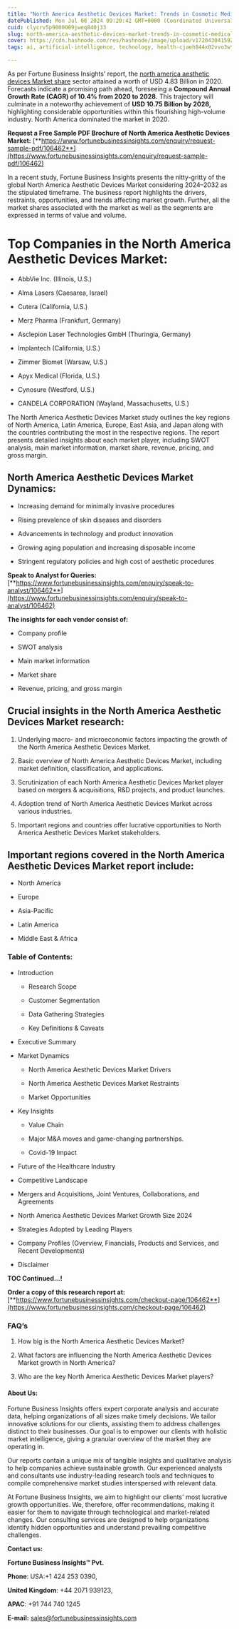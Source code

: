 ```yaml
---
title: "North America Aesthetic Devices Market: Trends in Cosmetic Medical Equipment"
datePublished: Mon Jul 08 2024 09:20:42 GMT+0000 (Coordinated Universal Time)
cuid: clycrv5p9000009jweq840j33
slug: north-america-aesthetic-devices-market-trends-in-cosmetic-medical-equipment
cover: https://cdn.hashnode.com/res/hashnode/image/upload/v1720430415928/cf80e79c-338c-401c-b647-2be3fa6b6b2e.png
tags: ai, artificial-intelligence, technology, health-cjaeh844x02vvo3wtj5r2s75q, healthcare

---
```


As per Fortune Business Insights’ report, the [north america aesthetic devices Market share](https://www.fortunebusinessinsights.com/north-america-aesthetic-devices-market-106462) sector attained a worth of USD 4.83 Billion in 2020. Forecasts indicate a promising path ahead, foreseeing a **Compound Annual Growth Rate (CAGR) of 10.4% from 2020 to 2028.** This trajectory will culminate in a noteworthy achievement of **USD 10.75 Billion by 2028,** highlighting considerable opportunities within this flourishing high-volume industry. North America dominated the market in 2020.

**Request a Free Sample PDF Brochure of North America Aesthetic Devices Market:** [**https://www.fortunebusinessinsights.com/enquiry/request-sample-pdf/106462**](https://www.fortunebusinessinsights.com/enquiry/request-sample-pdf/106462)

In a recent study, Fortune Business Insights presents the nitty-gritty of the global North America Aesthetic Devices Market considering 2024–2032 as the stipulated timeframe. The business report highlights the drivers, restraints, opportunities, and trends affecting market growth. Further, all the market shares associated with the market as well as the segments are expressed in terms of value and volume.

# **Top Companies in the North America Aesthetic Devices Market:**

* AbbVie Inc. (Illinois, U.S.)
    
* Alma Lasers (Caesarea, Israel)
    
* Cutera (California, U.S.)
    
* Merz Pharma (Frankfurt, Germany)
    
* Asclepion Laser Technologies GmbH (Thuringia, Germany)
    
* Implantech (California, U.S.)
    
* Zimmer Biomet (Warsaw, U.S.)
    
* Apyx Medical (Florida, U.S.)
    
* Cynosure (Westford, U.S.)
    
* CANDELA CORPORATION (Wayland, Massachusetts, U.S.)
    

The North America Aesthetic Devices Market study outlines the key regions of North America, Latin America, Europe, East Asia, and Japan along with the countries contributing the most in the respective regions. The report presents detailed insights about each market player, including SWOT analysis, main market information, market share, revenue, pricing, and gross margin.

## North America Aesthetic Devices Market **Dynamics**:

* Increasing demand for minimally invasive procedures
    
* Rising prevalence of skin diseases and disorders
    
* Advancements in technology and product innovation
    
* Growing aging population and increasing disposable income
    
* Stringent regulatory policies and high cost of aesthetic procedures
    

**Speak to Analyst for Queries:** [**https://www.fortunebusinessinsights.com/enquiry/speak-to-analyst/106462**](https://www.fortunebusinessinsights.com/enquiry/speak-to-analyst/106462)

**The insights for each vendor consist of:**

* Company profile
    
* SWOT analysis
    
* Main market information
    
* Market share
    
* Revenue, pricing, and gross margin
    

## **Crucial insights in the North America Aesthetic Devices Market research:**

1. Underlying macro- and microeconomic factors impacting the growth of the North America Aesthetic Devices Market.
    
2. Basic overview of North America Aesthetic Devices Market, including market definition, classification, and applications.
    
3. Scrutinization of each North America Aesthetic Devices Market player based on mergers & acquisitions, R&D projects, and product launches.
    
4. Adoption trend of North America Aesthetic Devices Market across various industries.
    
5. Important regions and countries offer lucrative opportunities to North America Aesthetic Devices Market stakeholders.
    

## **Important regions covered in the North America Aesthetic Devices Market report include:**

* North America
    
* Europe
    
* Asia-Pacific
    
* Latin America
    
* Middle East & Africa
    

### **Table of Contents:**

* Introduction
    
    * Research Scope
        
    * Customer Segmentation
        
    * Data Gathering Strategies
        
    * Key Definitions & Caveats
        
* Executive Summary
    
* Market Dynamics
    
    * North America Aesthetic Devices Market Drivers
        
    * North America Aesthetic Devices Market Restraints
        
    * Market Opportunities
        
* Key Insights
    
    * Value Chain
        
    * Major M&A moves and game-changing partnerships.
        
    * Covid-19 Impact
        
* Future of the Healthcare Industry
    
* Competitive Landscape
    
* Mergers and Acquisitions, Joint Ventures, Collaborations, and Agreements
    
* North America Aesthetic Devices Market Growth Size 2024
    
* Strategies Adopted by Leading Players
    
* Company Profiles (Overview, Financials, Products and Services, and Recent Developments)
    
* Disclaimer
    

**TOC Continued…!**

**Order a copy of this research report at:** [**https://www.fortunebusinessinsights.com/checkout-page/106462**](https://www.fortunebusinessinsights.com/checkout-page/106462)

### **FAQ’s**

1. How big is the North America Aesthetic Devices Market?
    
2. What factors are influencing the North America Aesthetic Devices Market growth in North America?
    
3. Who are the key North America Aesthetic Devices Market players?
    

#### **About Us:**

Fortune Business Insights offers expert corporate analysis and accurate data, helping organizations of all sizes make timely decisions. We tailor innovative solutions for our clients, assisting them to address challenges distinct to their businesses. Our goal is to empower our clients with holistic market intelligence, giving a granular overview of the market they are operating in.

Our reports contain a unique mix of tangible insights and qualitative analysis to help companies achieve sustainable growth. Our experienced analysts and consultants use industry-leading research tools and techniques to compile comprehensive market studies interspersed with relevant data.

At Fortune Business Insights, we aim to highlight our clients' most lucrative growth opportunities. We, therefore, offer recommendations, making it easier for them to navigate through technological and market-related changes. Our consulting services are designed to help organizations identify hidden opportunities and understand prevailing competitive challenges.

**Contact us:**

**Fortune Business Insights™ Pvt.**

**Phone**: USA:+1 424 253 0390,

**United Kingdom**: +44 2071 939123,

**APAC**: +91 744 740 1245

**E-mail:** [sales@fortunebusinessinsights.com](mailto:sales@fortunebusinessinsights.com)
